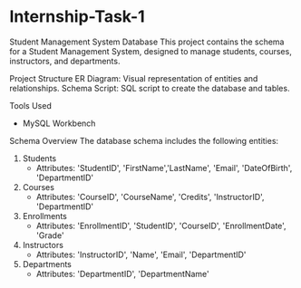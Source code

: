 # Internship-Task-1
Student Management System Database
This project contains the schema for a Student Management System, designed to manage students, courses, instructors, and departments.

Project Structure
ER Diagram: Visual representation of entities and relationships.
Schema Script: SQL script to create the database and tables.

Tools Used
- MySQL Workbench

Schema Overview
The database schema includes the following entities:
1. Students
   - Attributes: 'StudentID', 'FirstName','LastName', 'Email', 'DateOfBirth', 'DepartmentID'
2. Courses
   - Attributes: 'CourseID', 'CourseName', 'Credits', 'InstructorID', 'DepartmentID'
3. Enrollments
   - Attributes: 'EnrollmentID', 'StudentID', 'CourseID', 'EnrollmentDate', 'Grade'
4. Instructors
   - Attributes: 'InstructorID', 'Name', 'Email', 'DepartmentID'
5. Departments
   - Attributes: 'DepartmentID', 'DepartmentName'
